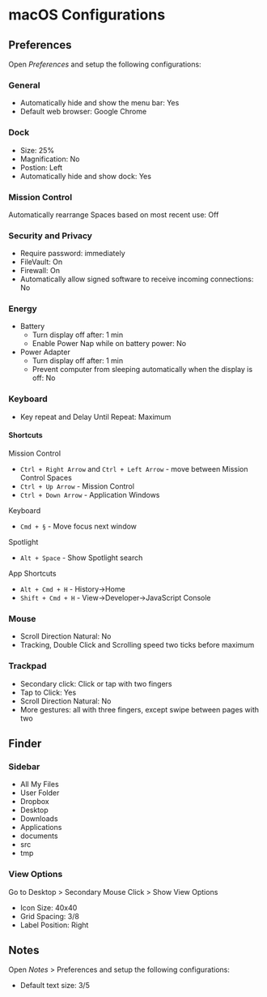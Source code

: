 # macOS Configurations

## Preferences

Open *Preferences* and setup the following configurations:

### General

- Automatically hide and show the menu bar: Yes
- Default web browser: Google Chrome

### Dock

- Size: 25%
- Magnification: No
- Postion: Left
- Automatically hide and show dock: Yes

### Mission Control

Automatically rearrange Spaces based on most recent use: Off

### Security and Privacy

- Require password: immediately
- FileVault: On
- Firewall: On
- Automatically allow signed software to receive incoming connections: No

### Energy

- Battery
  - Turn display off after: 1 min
  - Enable Power Nap while on battery power: No
- Power Adapter
  - Turn display off after: 1 min
  - Prevent computer from sleeping automatically when the display is off: No

### Keyboard

- Key repeat and Delay Until Repeat: Maximum

#### Shortcuts

Mission Control

- `Ctrl + Right Arrow` and `Ctrl + Left Arrow` - move between Mission Control Spaces 
- `Ctrl + Up Arrow` - Mission Control
- `Ctrl + Down Arrow` - Application Windows

Keyboard 

- `Cmd + §` - Move focus next window

Spotlight

- `Alt + Space` - Show Spotlight search 

App Shortcuts

- `Alt + Cmd + H` - History->Home 
- `Shift + Cmd + H` - View->Developer->JavaScript Console

### Mouse

- Scroll Direction Natural: No
- Tracking, Double Click and Scrolling speed two ticks before maximum

### Trackpad

- Secondary click: Click or tap with two fingers
- Tap to Click: Yes
- Scroll Direction Natural: No
- More gestures: all with three fingers, except swipe between pages with two

## Finder

### Sidebar

- All My Files
- User Folder
- Dropbox
- Desktop
- Downloads
- Applications
- documents
- src
- tmp

### View Options

Go to Desktop > Secondary Mouse Click > Show View Options

- Icon Size: 40x40
- Grid Spacing: 3/8
- Label Position: Right

## Notes

Open *Notes* > Preferences and setup the following configurations:

- Default text size: 3/5
